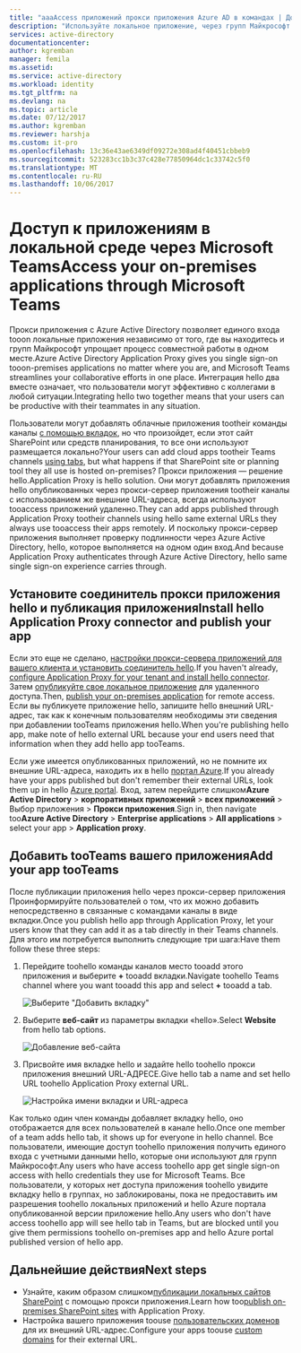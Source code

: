 ```yaml
---
title: "aaaAccess приложений прокси приложения Azure AD в командах | Документы Microsoft"
description: "Используйте локальное приложение, через групп Майкрософт tooaccess прокси приложения Azure AD."
services: active-directory
documentationcenter: 
author: kgremban
manager: femila
ms.assetid: 
ms.service: active-directory
ms.workload: identity
ms.tgt_pltfrm: na
ms.devlang: na
ms.topic: article
ms.date: 07/12/2017
ms.author: kgremban
ms.reviewer: harshja
ms.custom: it-pro
ms.openlocfilehash: 13c36e43ae6349df09272e308ad4f40451cbbeb9
ms.sourcegitcommit: 523283cc1b3c37c428e77850964dc1c33742c5f0
ms.translationtype: MT
ms.contentlocale: ru-RU
ms.lasthandoff: 10/06/2017
---
```

# <a name="access-your-on-premises-applications-through-microsoft-teams"></a><span data-ttu-id="1b94a-103">Доступ к приложениям в локальной среде через Microsoft Teams</span><span class="sxs-lookup"><span data-stu-id="1b94a-103">Access your on-premises applications through Microsoft Teams</span></span>

<span data-ttu-id="1b94a-104">Прокси приложения с Azure Active Directory позволяет единого входа tooon локальные приложения независимо от того, где вы находитесь и групп Майкрософт упрощает процесс совместной работы в одном месте.</span><span class="sxs-lookup"><span data-stu-id="1b94a-104">Azure Active Directory Application Proxy gives you single sign-on tooon-premises applications no matter where you are, and Microsoft Teams streamlines your collaborative efforts in one place.</span></span> <span data-ttu-id="1b94a-105">Интеграция hello два вместе означает, что пользователи могут эффективно с коллегами в любой ситуации.</span><span class="sxs-lookup"><span data-stu-id="1b94a-105">Integrating hello two together means that your users can be productive with their teammates in any situation.</span></span> 

<span data-ttu-id="1b94a-106">Пользователи могут добавлять облачные приложения tootheir команды каналы [с помощью вкладок](https://support.office.com/article/Video-Using-Tabs-7350a03e-017a-4a00-a6ae-1c9fe8c497b3?ui=en-US&rs=en-US&ad=US), но что произойдет, если этот сайт SharePoint или средств планирования, то все они используют размещается локально?</span><span class="sxs-lookup"><span data-stu-id="1b94a-106">Your users can add cloud apps tootheir Teams channels [using tabs](https://support.office.com/article/Video-Using-Tabs-7350a03e-017a-4a00-a6ae-1c9fe8c497b3?ui=en-US&rs=en-US&ad=US), but what happens if that SharePoint site or planning tool they all use is hosted on-premises?</span></span> <span data-ttu-id="1b94a-107">Прокси приложения — решение hello.</span><span class="sxs-lookup"><span data-stu-id="1b94a-107">Application Proxy is hello solution.</span></span> <span data-ttu-id="1b94a-108">Они могут добавлять приложения hello опубликованных через прокси-сервер приложения tootheir каналы с использованием же внешние URL-адреса, всегда используют tooaccess приложений удаленно.</span><span class="sxs-lookup"><span data-stu-id="1b94a-108">They can add apps published through Application Proxy tootheir channels using hello same external URLs they always use tooaccess their apps remotely.</span></span> <span data-ttu-id="1b94a-109">И поскольку прокси-сервер приложения выполняет проверку подлинности через Azure Active Directory, hello, которое выполняется на одном один вход.</span><span class="sxs-lookup"><span data-stu-id="1b94a-109">And because Application Proxy authenticates through Azure Active Directory, hello same single sign-on experience carries through.</span></span>


## <a name="install-hello-application-proxy-connector-and-publish-your-app"></a><span data-ttu-id="1b94a-110">Установите соединитель прокси приложения hello и публикация приложения</span><span class="sxs-lookup"><span data-stu-id="1b94a-110">Install hello Application Proxy connector and publish your app</span></span>

<span data-ttu-id="1b94a-111">Если это еще не сделано, [настройки прокси-сервера приложений для вашего клиента и установить соединитель hello](active-directory-application-proxy-enable.md).</span><span class="sxs-lookup"><span data-stu-id="1b94a-111">If you haven't already, [configure Application Proxy for your tenant and install hello connector](active-directory-application-proxy-enable.md).</span></span> <span data-ttu-id="1b94a-112">Затем [опубликуйте свое локальное приложение](application-proxy-publish-azure-portal.md) для удаленного доступа.</span><span class="sxs-lookup"><span data-stu-id="1b94a-112">Then, [publish your on-premises application](application-proxy-publish-azure-portal.md) for remote access.</span></span> <span data-ttu-id="1b94a-113">Если вы публикуете приложение hello, запишите hello внешний URL-адрес, так как к конечным пользователям необходимы эти сведения при добавлении tooTeams приложения hello.</span><span class="sxs-lookup"><span data-stu-id="1b94a-113">When you're publishing hello app, make note of hello external URL because your end users need that information when they add hello app tooTeams.</span></span>

<span data-ttu-id="1b94a-114">Если уже имеется опубликованных приложений, но не помните их внешние URL-адреса, находить их в hello [портал Azure](https://portal.azure.com).</span><span class="sxs-lookup"><span data-stu-id="1b94a-114">If you already have your apps published but don't remember their external URLs, look them up in hello [Azure portal](https://portal.azure.com).</span></span> <span data-ttu-id="1b94a-115">Вход, затем перейдите слишком**Azure Active Directory** > **корпоративных приложений** > **всех приложений** > Выбор приложения > **Прокси приложения**.</span><span class="sxs-lookup"><span data-stu-id="1b94a-115">Sign in, then navigate too**Azure Active Directory** > **Enterprise applications** > **All applications** > select your app > **Application proxy**.</span></span>

## <a name="add-your-app-tooteams"></a><span data-ttu-id="1b94a-116">Добавить tooTeams вашего приложения</span><span class="sxs-lookup"><span data-stu-id="1b94a-116">Add your app tooTeams</span></span>

<span data-ttu-id="1b94a-117">После публикации приложения hello через прокси-сервер приложения Проинформируйте пользователей о том, что их можно добавить непосредственно в связанные с командами каналы в виде вкладки.</span><span class="sxs-lookup"><span data-stu-id="1b94a-117">Once you publish hello app through Application Proxy, let your users know that they can add it as a tab directly in their Teams channels.</span></span> <span data-ttu-id="1b94a-118">Для этого им потребуется выполнить следующие три шага:</span><span class="sxs-lookup"><span data-stu-id="1b94a-118">Have them follow these three steps:</span></span>

1. <span data-ttu-id="1b94a-119">Перейдите toohello команды каналов место tooadd этого приложения и выберите  **+**  tooadd вкладки.</span><span class="sxs-lookup"><span data-stu-id="1b94a-119">Navigate toohello Teams channel where you want tooadd this app and select **+** tooadd a tab.</span></span>

   ![Выберите "Добавить вкладку"](./media/application-proxy-teams/add-tab.png)

2. <span data-ttu-id="1b94a-121">Выберите **веб-сайт** из параметры вкладки «hello».</span><span class="sxs-lookup"><span data-stu-id="1b94a-121">Select **Website** from hello tab options.</span></span>

   ![Добавление веб-сайта](./media/application-proxy-teams/website.png)

3. <span data-ttu-id="1b94a-123">Присвойте имя вкладке hello и задайте hello toohello прокси приложения внешний URL-АДРЕСЕ.</span><span class="sxs-lookup"><span data-stu-id="1b94a-123">Give hello tab a name and set hello URL toohello Application Proxy external URL.</span></span> 

   ![Настройка имени вкладки и URL-адреса](./media/application-proxy-teams/tab-name-url.png)

<span data-ttu-id="1b94a-125">Как только один член команды добавляет вкладку hello, оно отображается для всех пользователей в канале hello.</span><span class="sxs-lookup"><span data-stu-id="1b94a-125">Once one member of a team adds hello tab, it shows up for everyone in hello channel.</span></span> <span data-ttu-id="1b94a-126">Все пользователи, имеющие доступ toohello приложения получить единого входа с учетными данными hello, которые они используют для групп Майкрософт.</span><span class="sxs-lookup"><span data-stu-id="1b94a-126">Any users who have access toohello app get single sign-on access with hello credentials they use for Microsoft Teams.</span></span> <span data-ttu-id="1b94a-127">Все пользователи, у которых нет доступа приложения toohello увидите вкладку hello в группах, но заблокированы, пока не предоставить им разрешения toohello локальных приложений и hello Azure портала опубликованной версии приложение hello.</span><span class="sxs-lookup"><span data-stu-id="1b94a-127">Any users who don't have access toohello app will see hello tab in Teams, but are blocked until you give them permissions toohello on-premises app and hello Azure portal published version of hello app.</span></span> 

## <a name="next-steps"></a><span data-ttu-id="1b94a-128">Дальнейшие действия</span><span class="sxs-lookup"><span data-stu-id="1b94a-128">Next steps</span></span>

- <span data-ttu-id="1b94a-129">Узнайте, каким образом слишком[публикации локальных сайтов SharePoint](application-proxy-enable-remote-access-sharepoint.md) с помощью прокси приложения.</span><span class="sxs-lookup"><span data-stu-id="1b94a-129">Learn how too[publish on-premises SharePoint sites](application-proxy-enable-remote-access-sharepoint.md) with Application Proxy.</span></span>
- <span data-ttu-id="1b94a-130">Настройка вашего приложения toouse [пользовательских доменов](active-directory-application-proxy-custom-domains.md) для их внешний URL-адрес.</span><span class="sxs-lookup"><span data-stu-id="1b94a-130">Configure your apps toouse [custom domains](active-directory-application-proxy-custom-domains.md) for their external URL.</span></span> 

